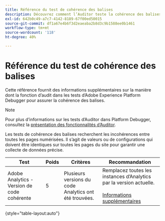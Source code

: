 ```yaml
---
title: Référence du test de cohérence des balises
description: Découvrez comment l’Auditor teste la cohérence des balises dans Adobe Experience Platform Debugger.
exl-id: 642b0c49-a7c7-4142-8189-67f00ed50015
source-git-commit: df1a67e4b6f3d2eaeaba2b8d3c9b1588ee0b1461
workflow-type: tm+mt
source-wordcount: '118'
ht-degree: 40%

---
```


# Référence du test de cohérence des balises

Cette référence fournit des informations supplémentaires sur la manière dont la fonction d’audit dans les tests d’Adobe Experience Platform Debugger pour assurer la cohérence des balises.

>[!NOTE]
>
>Pour plus d’informations sur les tests d’Auditor dans Platform Debugger, consultez la [présentation des fonctionnalités d’Auditor](./overview.md).

Les tests de cohérence des balises recherchent les incohérences entre toutes les pages numérisées. Il s’agit de valeurs ou de configurations qui doivent être identiques sur toutes les pages du site pour garantir une collecte de données précise.

| Test | Poids | Critères | Recommandation |
| --- | --- | --- | --- |
| Adobe Analytics - Version de code cohérente | 5 | Plusieurs versions du code Analytics ont été trouvées. | Remplacez toutes les instances d’Analytics par la version actuelle.<br><br>[Informations supplémentaires](https://experienceleague.adobe.com/docs/analytics/implementation/home.html?lang=fr) |

{style="table-layout:auto"}
